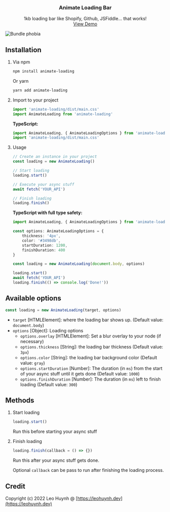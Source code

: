 <div align="center">
<h3 align="center">Animate Loading Bar</h3>
  <p align="center">
    1kb loading bar like Shopify, Github, JSFiddle... that works!
    <br />
    <a href="https://codesandbox.io/p/sandbox/h5945y">View Demo</a>
  </p>
</div>


![Bundle phobia](https://i.imgur.com/zqTcrcV.png)

## Installation
1. Via npm
	```sh
	npm install animate-loading
	```
	Or yarn
	```sh
	yarn add animate-loading
	```
2. Import to your project
	```js
	import 'animate-loading/dist/main.css'
	import AnimateLoading from 'animate-loading'
	```

	**TypeScript:**
	```ts
	import AnimateLoading, { AnimateLoadingOptions } from 'animate-loading'
	import 'animate-loading/dist/main.css'
	```
3. Usage
	```js
	// Create an instance in your project
	const loading = new AnimateLoading()

	// Start loading
	loading.start()

	// Execute your async stuff
	await fetch('YOUR_API')

	// Finish loading
	loading.finish()
	```

	**TypeScript with full type safety:**
	```ts
	import AnimateLoading, { AnimateLoadingOptions } from 'animate-loading'
	
	const options: AnimateLoadingOptions = {
		thickness: '4px',
		color: '#3498db',
		startDuration: 1200,
		finishDuration: 400
	}
	
	const loading = new AnimateLoading(document.body, options)
	
	loading.start()
	await fetch('YOUR_API')
	loading.finish(() => console.log('Done!'))
	```


## Available options

```javascript
const loading = new AnimateLoading(target, options)
```

- `target` [HTMLElement]: where the loading bar shows up. (Default value: `document.body`)
- `options` [Object]: Loading options
  - `options.overlay` [HTMLElement]: Set a blur overlay to your node (if necessary)
  - `options.thickness` [String]: the loading bar thickness (Default value: `3px`)
  - `options.color` [String]: the loading bar background color (Default value: `gray`)
  - `options.startDuration` [Number]: The duration (in `ms`) from the start of your async stuff until it gets done (Default value: `1000`)
  - `options.finishDuration` [Number]: The duration (in `ms`) left to finish loading (Default value: `300`)

## Methods

1. Start loading
	```javascript
	loading.start()
	```
	Run this before starting your async stuff

2. Finish loading
	```javascript
	loading.finish(callback = () => {})
	```
	Run this after your async stuff gets done.

	Optional `callback` can be pass to run after finishing the loading process.

## Credit

Copyright (c) 2022 Leo Huynh @ [https://leohuynh.dev](https://leohuynh.dev)
